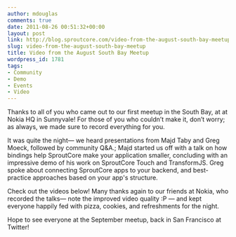```yaml
---
author: mdouglas
comments: true
date: 2011-08-26 00:51:32+00:00
layout: post
link: http://blog.sproutcore.com/video-from-the-august-south-bay-meetup/
slug: video-from-the-august-south-bay-meetup
title: Video from the August South Bay Meetup
wordpress_id: 1781
tags:
- Community
- Demo
- Events
- Video
---
```


Thanks to all of you who came out to our first meetup in the South Bay, at at Nokia HQ in Sunnyvale! For those of you who couldn’t make it, don’t worry; as always, we made sure to record everything for you. 

It was quite the night— we heard presentations from Majd Taby and Greg Moeck, followed by community Q&A.; Majd started us off with a talk on how bindings help SproutCore make your application smaller, concluding with an impressive demo of his work on SproutCore Touch and TransformJS. Greg spoke about connecting SproutCore apps to your backend, and best-practice approaches based on your app's structure. 
 
Check out the videos below! Many thanks again to our friends at Nokia, who recorded the talks— note the improved video quality :P — and kept everyone happily fed with pizza, cookies, and refreshments for the night.

Hope to see everyone at the September meetup, back in San Francisco at Twitter! 




